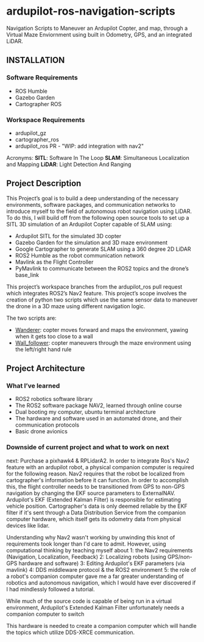 # ardupilot-ros-navigation-scripts
Navigation Scripts to Maneuver an Ardupilot Copter, and map, through a Virtual Maze Enviornment using built in Odometry, GPS, and an integrated LiDAR.

## INSTALLATION

### Software Requirements
- ROS Humble
- Gazebo Garden
- Cartographer ROS

### Workspace Requirements
- ardupilot_gz
- cartographer_ros
- ardupilot_ros PR - "WIP: add integration with nav2"

Acronyms:
**SITL**: Software In The Loop
**SLAM**: Simultaneous Localization and Mapping
**LiDAR**: Light Detection And Ranging

## Project Description

This Project’s goal is to build a deep understanding of the necessary environments, software packages, and communication networks to introduce myself to the field of autonomous robot navigation using LiDAR.  To do this, I will build off from the following open source tools to set up a SITL 3D simulation of an Ardupilot Copter capable of SLAM using:

- Ardupilot SITL for the simulated 3D copter 
- Gazebo Garden for the simulation and 3D maze environment
- Google Cartographer to generate SLAM using a 360 degree 2D LiDAR
- ROS2 Humble as the robot communication network
- Mavlink as the Flight Controller
- PyMavlink to communicate between the ROS2 topics and the drone’s base_link 

This project’s workspace branches from the ardupilot_ros pull request which integrates ROS2’s Nav2 feature.  This project’s scope involves the creation of python two scripts which use the same sensor data to maneuver the drone in a 3D maze using different navigation logic.

The two scripts are:
- [Wanderer](./wanderer.py): copter moves forward and maps the environment, yawing when it gets too close to a wall
- [Wall_follower](./wall_follower): copter maneuvers through the maze environment using the left/right hand rule

## Project Architecture

### What I’ve learned
- ROS2 robotics software library
- The ROS2 software package NAV2, learned through online course
- Dual booting my computer, ubuntu terminal architecture
- The hardware and software used in an automated drone, and their communication protocols
- Basic drone avionics

### Downside of current project and what to work on next
next: Purchase a pixhawk4 & RPLidarA2. In order to integrate Ros's Nav2 feature with an ardupilot robot, a physical companion computer is required for the following reason. Nav2 requires that the robot be localized from cartographer's information before it can function. In order to accomplish this, the flight controller needs to be transitioned from GPS to non-GPS navigation by changing the EKF source parameters to ExternalNAV. Ardupilot's EKF (Extended Kalman Filter) is responsible for estimating vehicle position. Cartographer's data is only deemed reliable by the EKF filter if it's sent through a Data Distribution Service from the companion computer hardware, which itself gets its odometry data from physical devices like lidar.

Understanding why Nav2 wasn't working by unwinding this knot of requirements took longer than I'd care to admit. However, using computational thinking by teaching myself about
1: the Nav2 requirements (Navigation, Localization, Feedback)
2: Localizing robots (using GPS/non-GPS hardware and software)
3: Editing Ardupilot's EKF parameters (via mavlink)
4: DDS middleware protocol & the ROS2 environment
5: the role of a robot's companion computer
gave me a far greater understanding of robotics and autonomous navigation, which I would have ever discovered if I had mindlessly followed a tutorial.

While much of the source code is capable of being run in a virtual environment, Ardupilot's Extended Kalman Filter unfortunately needs a companion computer to switch

This hardware is needed to create a companion computer which will handle the topics which utilize DDS-XRCE communication.
